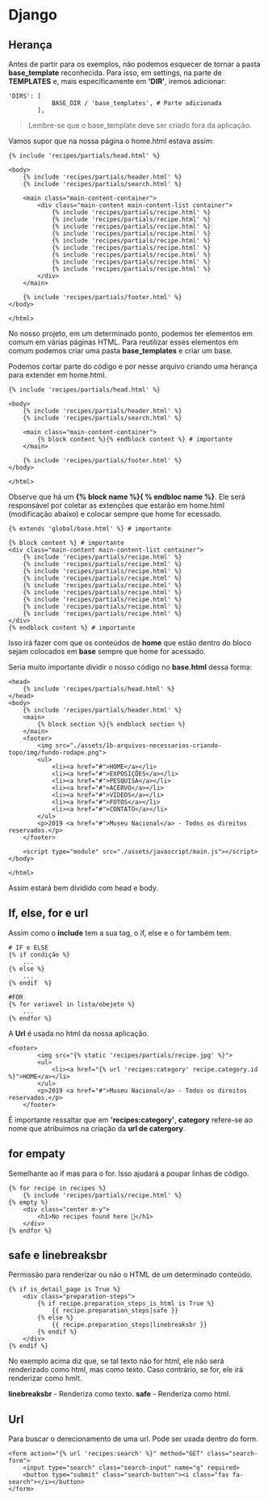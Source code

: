 # Django

## Herança 

Antes de partir para os exemplos, não podemos esquecer de tornar a pasta **base_template** reconhecida. Para isso, em settings, na parte de **TEMPLATES** e, mais especificamente em **'DIR'**, iremos adicionar:
```
'DIRS': [
            BASE_DIR / 'base_templates', # Parte adicionada
        ],
```
> Lembre-se que o base_template deve ser criado fora da aplicação.


Vamos supor que na nossa página o home.html estava assim:
```
{% include 'recipes/partials/head.html' %}

<body>
    {% include 'recipes/partials/header.html' %}
    {% include 'recipes/partials/search.html' %}

    <main class="main-content-container">
        <div class="main-content main-content-list container">
            {% include 'recipes/partials/recipe.html' %}
            {% include 'recipes/partials/recipe.html' %}
            {% include 'recipes/partials/recipe.html' %}
            {% include 'recipes/partials/recipe.html' %}
            {% include 'recipes/partials/recipe.html' %}
            {% include 'recipes/partials/recipe.html' %}
            {% include 'recipes/partials/recipe.html' %}
            {% include 'recipes/partials/recipe.html' %}
            {% include 'recipes/partials/recipe.html' %}
        </div>
    </main>

    {% include 'recipes/partials/footer.html' %}
</body>

</html>
```

No nosso projeto, em um determinado ponto, podemos ter elementos em comum em várias páginas HTML. Para reutilizar esses elementos em comum podemos criar uma pasta **base_templates** e criar um base.

Podemos cortar parte do código e por nesse arquivo criando uma herança para extender em home.html.
```
{% include 'recipes/partials/head.html' %}

<body>
    {% include 'recipes/partials/header.html' %}
    {% include 'recipes/partials/search.html' %}

    <main class="main-content-container">
        {% block content %}{% endblock content %} # importante
    </main>

    {% include 'recipes/partials/footer.html' %}
</body>

</html>
```

Observe que há um **{% block name %}{ % endbloc name %}**. Ele será responsável por coletar as extenções que estarão em home.html (modificação abaixo) e colocar sempre que home for ecessado.
```
{% extends 'global/base.html' %} # importante

{% block content %} # importante
<div class="main-content main-content-list container">
    {% include 'recipes/partials/recipe.html' %}
    {% include 'recipes/partials/recipe.html' %}
    {% include 'recipes/partials/recipe.html' %}
    {% include 'recipes/partials/recipe.html' %}
    {% include 'recipes/partials/recipe.html' %}
    {% include 'recipes/partials/recipe.html' %}
    {% include 'recipes/partials/recipe.html' %}
    {% include 'recipes/partials/recipe.html' %}
    {% include 'recipes/partials/recipe.html' %}
</div>
{% endblock content %} # importante
```

Isso irá fazer com que os conteúdos de **home** que estão dentro do bloco sejam colocados em **base** sempre que home for acessado.

Seria muito importante dividir o nosso código no **base.html** dessa forma:
```
<head>
    {% include 'recipes/partials/head.html' %}
</head>
<body>
    {% include 'recipes/partials/header.html' %}  
    <main>
        {% block section %}{% endblock section %}
    </main>
    <footer>
        <img src="./assets/1b-arquivos-necessarios-criando-topo/img/fundo-rodape.png">
        <ul>
            <li><a href="#">HOME</a></li>
            <li><a href="#">EXPOSIÇÕES</a></li>
            <li><a href="#">PESQUISA</a></li>
            <li><a href="#">ACERVO</a></li>
            <li><a href="#">VÍDEOS</a></li>
            <li><a href="#">FOTOS</a></li>
            <li><a href="#">CONTATO</a></li>
        </ul> 
        <p>2019 <a href="#">Museu Nacional</a> - Todos os direitos reservados.</p>
    </footer>

    <script type="module" src="./assets/javascript/main.js"></script>
</body>

</html>
```

Assim estará bem dividido com head e body.

## If, else, for e url

Assim como o **include** tem a sua tag, o if, else e o for também tem.
```
# IF e ELSE
{% if condição %}
    ...
{% else %}
    ...
{% endif  %}

#FOR
{% for variavel in lista/obejeto %}
    ...
{% endfor %}
```

A **Url** é usada no html da nossa aplicação.
```
<footer>
        <img src="{% static 'recipes/partials/recipe.jpg' %}">
        <ul>
            <li><a href="{% url 'recipes:category' recipe.category.id %}">HOME</a></li>
        </ul> 
        <p>2019 <a href="#">Museu Nacional</a> - Todos os direitos reservados.</p>
    </footer>
```

É importante ressaltar que em **'recipes:category'**, **category** refere-se ao nome que atribuimos na criação da **url de catergory**.

## for empaty
Semelhante ao if mas para o for. Isso ajudará a poupar linhas de código.

```
{% for recipe in recipes %}
    {% include 'recipes/partials/recipe.html' %}
{% empty %}
    <div class="center m-y">
        <h1>No recipes found here 🥲</h1>
    </div>
{% endfor %}
```

## safe e linebreaksbr
Permissão para renderizar ou não o HTML de um determinado conteúdo.

```
{% if is_detail_page is True %}
    <div class="preparation-steps">
        {% if recipe.preparation_steps_is_html is True %}
            {{ recipe.preparation_steps|safe }}
        {% else %}
            {{ recipe.preparation_steps|linebreaksbr }}
        {% endif %}
    </div>
{% endif %}
```

No exemplo acima diz que, se tal texto não for html, ele não será renderizado como html, mas como texto. Caso contrário, se for, ele irá renderizar como hmlt.

**linebreaksbr** - Renderiza como texto.
**safe** - Renderiza como html.

## Url
Para buscar o derecionamento de uma url. Pode ser usada dentro do form.
```
<form action="{% url 'recipes:search' %}" method="GET" class="search-form">
    <input type="search" class="search-input" name="q" required>
    <button type="submit" class="search-button"><i class="fas fa-search"></i></button>
</form>
```